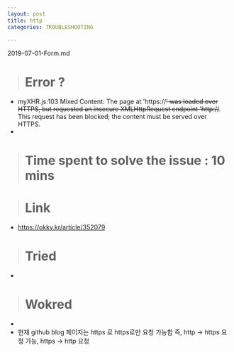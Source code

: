 ```yaml
---
layout: post
title: http
categories: TROUBLESHOOTING

---
```


2019-07-01-Form.md


> # Error ?
* myXHR.js:103 Mixed Content: The page at 'https://~~~~' was loaded over HTTPS, but requested an insecure XMLHttpRequest endpoint 'http://~~~~. This request has been blocked; the content must be served over HTTPS.
* <script type="text/javascript" src="**http**://code.jquery.com/jquery-latest.js"></script>


> # Time spent to solve the issue : 10 mins



> # Link
* https://okky.kr/article/352079


> # Tried
* <script type="text/javascript" src="**https**://code.jquery.com/jquery-latest.js"></script>



> # Wokred 
* <script type="text/javascript" src="**https**://code.jquery.com/jquery-latest.js"></script>
* 현재 github blog 페이지는 https 로 https로만 요청 가능함 즉, http -> https 요청 가능, https -> http 요청 

